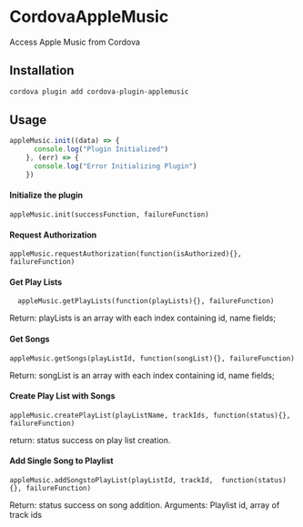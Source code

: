 # CordovaAppleMusic
Access Apple Music from Cordova


## Installation

```bash
cordova plugin add cordova-plugin-applemusic
```

## Usage

```js
appleMusic.init((data) => {
      console.log("Plugin Initialized")
    }, (err) => {
      console.log("Error Initializing Plugin")
    })
```

#### Initialize the plugin 
```
appleMusic.init(successFunction, failureFunction)  
```

#### Request Authorization 
```
appleMusic.requestAuthorization(function(isAuthorized){}, failureFunction) 
```

#### Get Play Lists 
```
  appleMusic.getPlayLists(function(playLists){}, failureFunction) 
```  
Return: playLists is an array with each index containing id, name fields; 
   
#### Get Songs 
```
appleMusic.getSongs(playListId, function(songList){}, failureFunction) 
```
Return: songList is an array with each index containing id, name fields; 
 
#### Create Play List with Songs
```
appleMusic.createPlayList(playListName, trackIds, function(status){}, failureFunction) 
```
return: status success on play list creation. 
   
#### Add Single Song to Playlist 
```
appleMusic.addSongstoPlayList(playListId, trackId,  function(status){}, failureFunction) 
```
Return: status success on song addition. 
Arguments: Playlist id, array of track ids 
